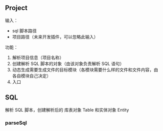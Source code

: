 ## Project
输入：
<ul>
    <li>sql 脚本路径</li>
    <li>项目路径（未来开发插件，可以忽略此输入）</li>
</ul>

功能：
<ol>
    <li>解析项目信息（项目名称）</li>
    <li>创建解析 SQL 脚本的对象（由该对象负责解析 SQL 语句）</li>
    <li>动态生成需要生成文件的目标模块（各模块需要什么样的文件和文件内容，由各自模块自己决定）</li>
    <li>入口</li>
</ol>

## SQL 
解析 SQL 脚本，创建解析后的 库表对象 Table 和实体对象 Entity
### parseSql
